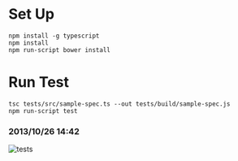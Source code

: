 Set Up
==========
```
npm install -g typescript
npm install
npm run-script bower install
```

Run Test
==========
```
tsc tests/src/sample-spec.ts --out tests/build/sample-spec.js
npm run-script test
```

### 2013/10/26 14:42
![tests](http://gyazo.com/2eda04f55f25fb2821d496e989493fc3.png)
